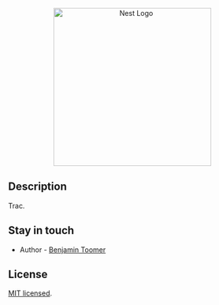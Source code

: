 <p align="center">
  <a href="http://nestjs.com/" target="blank"><img src="https://nestjs.com/img/logo_text.svg" width="320" alt="Nest Logo" /></a>
</p>


## Description

Trac.


## Stay in touch

- Author - [Benjamin Toomer](https://twitter.com/bentoomer)

## License

[MIT licensed](LICENSE).
